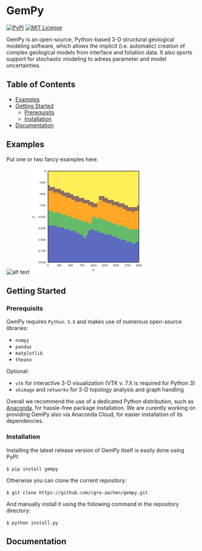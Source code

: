 # GemPy

[![PyPI](https://img.shields.io/badge/pypi-v0.9-green.svg)]() 
[![MIT License](https://img.shields.io/badge/License-MIT-blue.svg)]() 


GemPy is an open-source, Python-based 3-D structural geological modeling software, 
which allows the implicit (i.e. automatic) creation of complex geological models from interface 
and foliation data. It also sports support for stochastic modeling to adress parameter and model
uncertainties.

## Table of Contents

* [Examples](##Examples)
* [Getting Started](##GettingStarted)
    * [Prerequisits](###Prerequisits)
    * [Installation](###Installation)
* [Documentation](##Documentation)

## Examples

Put one or two fancy examples here.
 
![alt text]("/docs/readme_images/readme_input_data.png")
![alt text](/docs/readme_images/readme_fault_model_block.png)

## Getting Started

### Prerequisits

GemPy requires `Python 3.X` and makes use of numerous open-source libraries:

* `numpy`
* `pandas`
* `matplotlib`
* `theano`

Optional:

* `vtk` for interactive 3-D visualization (VTK v. 7.X is required for Python 3)
* `skimage` and `networkx` for 3-D topology analysis and graph handling

Overall we recommend the use of a dedicated Python distribution, such as 
[Anaconda](https://www.continuum.io/what-is-anaconda), for hassle-free package installation. 
We are curently working on providing GemPy also via Anaconda Cloud, for easier installation of 
its dependencies.

### Installation

Installing the latest release version of GemPy itself is easily done using PyPI:

`$ pip install gempy`

Otherwise you can clone the current repository:

`$ git clone https://github.com/cgre-aachen/gempy.git`

And manually install it using the following command in the repository directory:

`$ python install.py`

## Documentation

